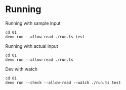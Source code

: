 # Running

Running with sample input

```shell
cd 01
deno run --allow-read ./run.ts test
```

Running with actual input

```shell
cd 01
deno run --allow-read ./run.ts
```

Dev with watch

```shell
cd 01
deno run --check --allow-read --watch ./run.ts test
```
